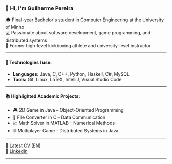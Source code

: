 ### 👋 Hi, I'm Guilherme Pereira

🎓 Final-year Bachelor's student in Computer Engineering at the University of Minho  
💻 Passionate about software development, game programming, and distributed systems  
🥋 Former high-level kickboxing athlete and university-level instructor

---

#### 🚀 Technologies I use:
- **Languages:** Java, C, C++, Python, Haskell, C#, MySQL
- **Tools:** Git, Linux, LaTeX, IntelliJ, Visual Studio Code

---

#### 📚 Highlighted Academic Projects:
- 🎮 2D Game in Java – Object-Oriented Programming
- 🔄 File Converter in C – Data Communication
- 📈 Math Solver in MATLAB – Numerical Methods
- 🌐 Multiplayer Game – Distributed Systems in Java

---

📄 [Latest CV (EN)](link-to-cv.pdf)  
🔗 [LinkedIn](https://www.linkedin.com/in/your-profile)

---

